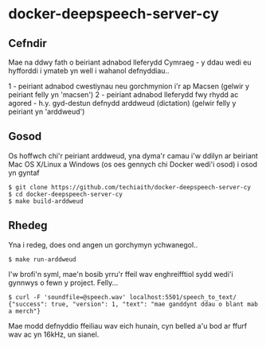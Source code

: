 # docker-deepspeech-server-cy

## Cefndir

Mae na ddwy fath o beiriant adnabod lleferydd Cymraeg - y ddau wedi eu hyfforddi i ymateb yn well i wahanol defnyddiau..

 1 - peiriant adnabod cwestiynau neu gorchmynion i'r ap Macsen (gelwir y peiriant felly yn 'macsen')
 2 - peiriant adnabod lleferydd fwy rhydd ac agored - h.y. gyd-destun defnydd arddweud (dictation) (gelwir felly y peiriant yn 'arddweud')
 
 
## Gosod

Os hoffwch chi'r peiriant arddweud, yna dyma'r camau i'w ddilyn ar beiriant Mac OS X/Linux a Windows (os oes gennych chi Docker wedi'i osod) i osod yn gyntaf

 
```
$ git clone https://github.com/techiaith/docker-deepspeech-server-cy
$ cd docker-deepspeech-server-cy
$ make build-arddweud
```

## Rhedeg

Yna i redeg, does ond angen un gorchymyn ychwanegol..

```
$ make run-arddweud
```

I'w brofi'n syml, mae'n bosib yrru'r ffeil wav enghreifftiol sydd wedi'i gynnwys o fewn y project. Felly...

``` 
$ curl -F 'soundfile=@speech.wav' localhost:5501/speech_to_text/
{"success": true, "version": 1, "text": "mae ganddynt ddau o blant mab a merch"}
```

Mae modd defnyddio ffeiliau wav eich hunain, cyn belled a'u bod ar ffurf wav ac yn 16kHz, un sianel. 


